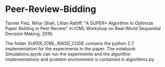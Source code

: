 # Peer-Review-Bidding
Tanner Fiez, Nihar Shah, Lillian Ratliff. "A SUPER* Algorithm to Optimize Paper Bidding in Peer Review" In ICML Workshop on Real-World Sequential Decision Making, 2019.

The folder SUPER_ICML_RWSD_CODE contains the python 2.7 implementation for the experiments in the paper. The notebook Simulations.ipynb can run the experiments and the algorithm implementations and problem environment is contained in algorithms.py.
